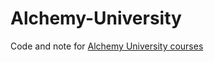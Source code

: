 # Alchemy-University
Code and note for [Alchemy University courses](https://university.alchemy.com/) 
